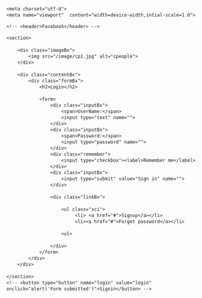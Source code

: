 <!DOCTYPE html>
<head>

    <meta charset="utf-8">
    <meta name="viewport"  content="width=device-width,intial-scale=1.0">
<title>Home</title>
<link rel="icon" type="image/x-icon" href="image/favicon2.ico">
<link rel="stylesheet" href="style.css" type="text/css">

</head>

<body>

    <!-- <header>Facebook</header> -->

   <!-- <header>Facebook</header> -->

    <section>
        
        <div class="imageBx">
            <img src="/image/cp1.jpg" alt="cpeople">
        </div>
        
        <div class="contentBx">
            <div class="formBx">
                <h2>Login</h2>
                
                <form>
                    <div class="inputBx">
                        <span>UserName:</span>
                        <input type="text" name="">
                    </div>
                    <div class="inputBx">
                        <span>Password:</span>
                        <input type="password" name="">                    
                    </div>
                    <div class="remember">
                        <input type="checkbox"><label>Remember me</label>
                    </div>
                    <div class="inputBx">
                        <input type="submit" value="Sign in" name="">                    
                    </div>
                    
                    <div class="linkBx">
                        
                        <ul class="sci">
                             <li> <a href="#">Signup</a></li>
                             <li><a href="#">Forget password</a></li>
                            
                        <ul>
                                          
                    </div>
                </form>
            </div>           
        </div>

    </section>
    <!-- <button type="button" name="login" value="login" onclick="alert('Form submitted')">Signin</button> -->


</body>


</html>
